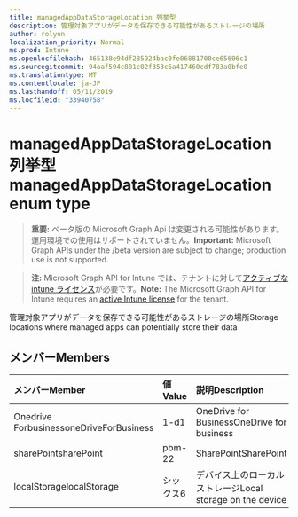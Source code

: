 ```yaml
---
title: managedAppDataStorageLocation 列挙型
description: 管理対象アプリがデータを保存できる可能性があるストレージの場所
author: rolyon
localization_priority: Normal
ms.prod: Intune
ms.openlocfilehash: 465138e94df285924bac0fe06881700ce65606c1
ms.sourcegitcommit: 94aaf594c881c02f353c6a417460cdf783a0bfe0
ms.translationtype: MT
ms.contentlocale: ja-JP
ms.lasthandoff: 05/11/2019
ms.locfileid: "33940758"
---
```

# <a name="managedappdatastoragelocation-enum-type"></a><span data-ttu-id="c5130-103">managedAppDataStorageLocation 列挙型</span><span class="sxs-lookup"><span data-stu-id="c5130-103">managedAppDataStorageLocation enum type</span></span>

> <span data-ttu-id="c5130-104">**重要:** ベータ版の Microsoft Graph Api は変更される可能性があります。運用環境での使用はサポートされていません。</span><span class="sxs-lookup"><span data-stu-id="c5130-104">**Important:** Microsoft Graph APIs under the /beta version are subject to change; production use is not supported.</span></span>

> <span data-ttu-id="c5130-105">**注:** Microsoft Graph API for Intune では、テナントに対して[アクティブな intune ライセンス](https://go.microsoft.com/fwlink/?linkid=839381)が必要です。</span><span class="sxs-lookup"><span data-stu-id="c5130-105">**Note:** The Microsoft Graph API for Intune requires an [active Intune license](https://go.microsoft.com/fwlink/?linkid=839381) for the tenant.</span></span>

<span data-ttu-id="c5130-106">管理対象アプリがデータを保存できる可能性があるストレージの場所</span><span class="sxs-lookup"><span data-stu-id="c5130-106">Storage locations where managed apps can potentially store their data</span></span>

## <a name="members"></a><span data-ttu-id="c5130-107">メンバー</span><span class="sxs-lookup"><span data-stu-id="c5130-107">Members</span></span>
|<span data-ttu-id="c5130-108">メンバー</span><span class="sxs-lookup"><span data-stu-id="c5130-108">Member</span></span>|<span data-ttu-id="c5130-109">値</span><span class="sxs-lookup"><span data-stu-id="c5130-109">Value</span></span>|<span data-ttu-id="c5130-110">説明</span><span class="sxs-lookup"><span data-stu-id="c5130-110">Description</span></span>|
|:---|:---|:---|
|<span data-ttu-id="c5130-111">Onedrive Forbusiness</span><span class="sxs-lookup"><span data-stu-id="c5130-111">oneDriveForBusiness</span></span>|<span data-ttu-id="c5130-112">1-d</span><span class="sxs-lookup"><span data-stu-id="c5130-112">1</span></span>|<span data-ttu-id="c5130-113">OneDrive for Business</span><span class="sxs-lookup"><span data-stu-id="c5130-113">OneDrive for business</span></span>|
|<span data-ttu-id="c5130-114">sharePoint</span><span class="sxs-lookup"><span data-stu-id="c5130-114">sharePoint</span></span>|<span data-ttu-id="c5130-115">pbm-2</span><span class="sxs-lookup"><span data-stu-id="c5130-115">2</span></span>|<span data-ttu-id="c5130-116">SharePoint</span><span class="sxs-lookup"><span data-stu-id="c5130-116">SharePoint</span></span>|
|<span data-ttu-id="c5130-117">localStorage</span><span class="sxs-lookup"><span data-stu-id="c5130-117">localStorage</span></span>|<span data-ttu-id="c5130-118">シックス</span><span class="sxs-lookup"><span data-stu-id="c5130-118">6</span></span>|<span data-ttu-id="c5130-119">デバイス上のローカルストレージ</span><span class="sxs-lookup"><span data-stu-id="c5130-119">Local storage on the device</span></span>|




